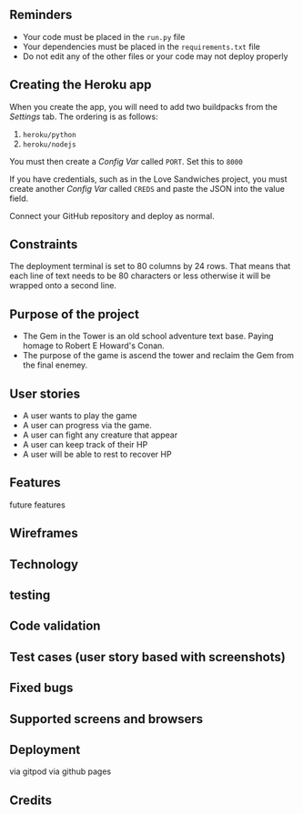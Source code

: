 ## Reminders

* Your code must be placed in the `run.py` file
* Your dependencies must be placed in the `requirements.txt` file
* Do not edit any of the other files or your code may not deploy properly

## Creating the Heroku app

When you create the app, you will need to add two buildpacks from the _Settings_ tab. The ordering is as follows:

1. `heroku/python`
2. `heroku/nodejs`

You must then create a _Config Var_ called `PORT`. Set this to `8000`

If you have credentials, such as in the Love Sandwiches project, you must create another _Config Var_ called `CREDS` and paste the JSON into the value field.

Connect your GitHub repository and deploy as normal.

## Constraints

The deployment terminal is set to 80 columns by 24 rows. That means that each line of text needs to be 80 characters or less otherwise it will be wrapped onto a second line.

## Purpose of the project
* The Gem in the Tower is an old school adventure text base. Paying homage to Robert E Howard's Conan. 
* The purpose of the game is ascend the tower and reclaim the Gem from the final enemey.
## User stories
* A user wants to play the game 
* A user can progress via the game.
* A user can fight any creature that appear
* A user can keep track of their HP 
* A user will be able to rest to recover HP
## Features
future features
## Wireframes
## Technology
## testing
## Code validation
## Test cases (user story based with screenshots)
## Fixed bugs
## Supported screens and browsers
## Deployment
via gitpod
via github pages
## Credits